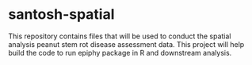# santosh-spatial
This repository contains files that will be used to conduct the spatial analysis peanut stem rot disease assessment data. This project will help build the code to run epiphy package in R and downstream analysis. 

